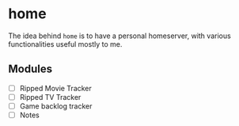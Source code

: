 # home

The idea behind `home` is to have a personal homeserver, with various
functionalities useful mostly to me.

## Modules

- [ ] Ripped Movie Tracker
- [ ] Ripped TV Tracker
- [ ] Game backlog tracker
- [ ] Notes
